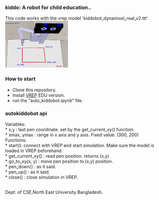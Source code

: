### kiddo: A robot for child education..  <br>

This code works with the vrep model 'kiddobot_dynamixel_real_v2.ttt' <br>
<img src='kiddobot_ws.png' width=40%>


### How to start
* Clone this repository.
* Install <a href="https://www.coppeliarobotics.com/downloads" target="_blank">VREP</a> EDU version. <br>
* run the "auto_kiddobot.ipynb" file.


### autokiddobot api <br>
Variables: <br>
    * x,y  : last pen coordinate. set by the get_current_xy() function.  <br>
    * xmax, ymax  : range in x axis and y axis. Fixed value.  (300, 200)<br>
Functions: <br>
    * start(): connect with VREP and start simulation. Make sure the model is loaded in VREP beforehand.<br>
    * get_current_xy()  : read pen position. returns (x,y)<br>
    * go_to_xy(x, y)  : move pen position to (x,y) position.<br>
    * pen_down() : as it said.<br>
    * pen_up() : as it said.<br>
    * close() : close simulation in VREP.<br><br>

Dept. of CSE,North East University Bangladesh. <br>

